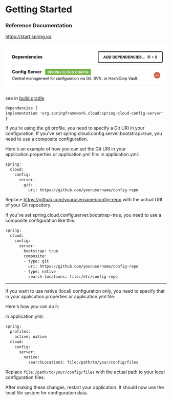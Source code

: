 # Getting Started

### Reference Documentation

https://start.spring.io/

![dependency.png](docs%2Fdependency.png)

see in [build.gradle](build.gradle)
```
dependencies {
implementation 'org.springframework.cloud:spring-cloud-config-server'
}
```

If you're using the git profile, you need to specify a Git URI in your configuration. If you've set spring.cloud.config.server.bootstrap=true, you need to use a composite configuration.

Here's an example of how you can set the Git URI in your application.properties or application.yml file:
 in application.yml:

```
spring:
  cloud:
    config:
      server:
        git:
          uri: https://github.com/yourusername/config-repo
```

Replace https://github.com/yourusername/config-repo with the actual URI of your Git repository.

If you've set spring.cloud.config.server.bootstrap=true, you need to use a composite configuration like this:

```
spring:
  cloud:
    config:
      server:
        bootstrap: true
        composite:
        - type: git
          uri: https://github.com/yourusername/config-repo
        - type: native
          search-locations: file:/etc/config-repo
```
______________

If you want to use native (local) configuration only, you need to specify that in your application.properties or application.yml file.

Here's how you can do it:

in application.yml:

```
spring:
  profiles:
    active: native
  cloud:
    config:
      server:
        native:
          searchLocations: file:/path/to/your/config/files

```
Replace `file:/path/to/your/config/files` with the actual path to your local configuration files.

After making these changes, restart your application. It should now use the local file system for configuration data.